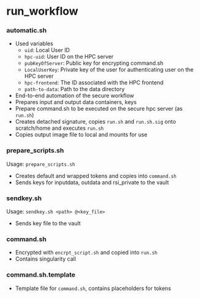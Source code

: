 # run_workflow

### automatic.sh
- Used variables 
  - `uid`: Local User ID
  - `hpc-uid`: User ID on the HPC server
  - `pubKeyOfServer`: Public key for encrypting command.sh
  - `LocalUserKey`: Private key of the user for authenticating user on the HPC server
  - `hpc-frontend`: The ID associated with the HPC frontend 
  - `path-to-data`: Path to the data directory
- End-to-end automation of the secure workflow
- Prepares input and output data containers, keys
- Prepare command.sh to be executed on the secure hpc server (as `run.sh`) 
- Creates detached signature, copies `run.sh` and `run.sh.sig` onto scratch/home and executes `run.sh` 
- Copies output image file to local and mounts for use

### prepare_scripts.sh
Usage: `prepare_scripts.sh`
- Creates default and wrapped tokens and copies into `command.sh`
- Sends keys for inputdata, outdata and rsi_private to the vault 

### sendkey.sh
Usage: `sendkey.sh <path> @<key_file>`
- Sends key file to the vault 

### command.sh
- Encrypted with `encrpt_script.sh` and copied into `run.sh`
- Contains singularity call

### command.sh.template
- Template file for `command.sh`, contains placeholders for tokens

